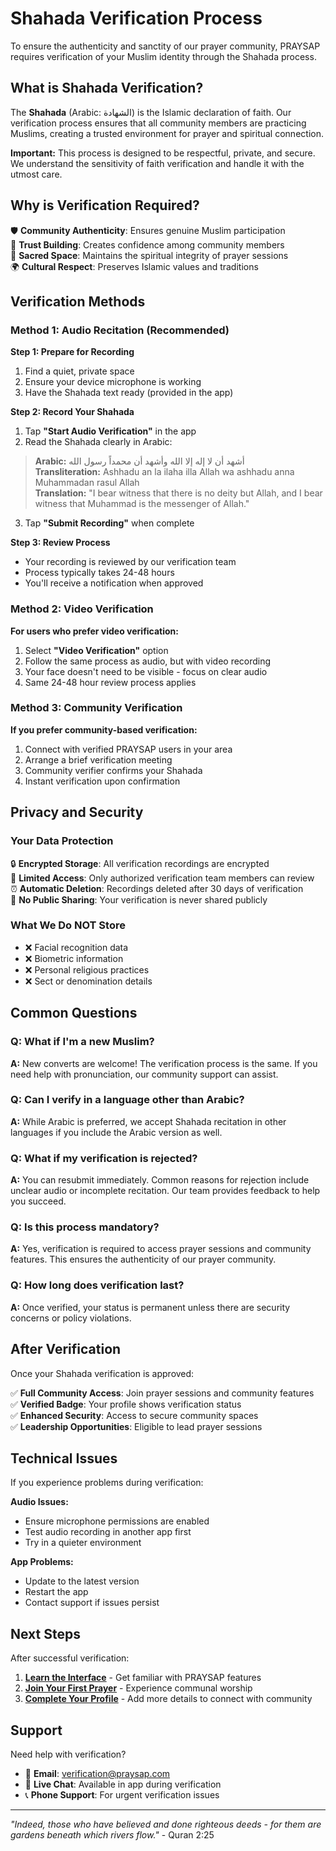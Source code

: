 # Shahada Verification Process

To ensure the authenticity and sanctity of our prayer community, PRAYSAP requires verification of your Muslim identity through the Shahada process.

## What is Shahada Verification?

The **Shahada** (Arabic: الشهادة‎) is the Islamic declaration of faith. Our verification process ensures that all community members are practicing Muslims, creating a trusted environment for prayer and spiritual connection.

**Important:** This process is designed to be respectful, private, and secure. We understand the sensitivity of faith verification and handle it with the utmost care.

## Why is Verification Required?

🛡️ **Community Authenticity**: Ensures genuine Muslim participation  
🤝 **Trust Building**: Creates confidence among community members  
🕌 **Sacred Space**: Maintains the spiritual integrity of prayer sessions  
🌍 **Cultural Respect**: Preserves Islamic values and traditions  

## Verification Methods

### Method 1: Audio Recitation (Recommended)

**Step 1: Prepare for Recording**
1. Find a quiet, private space
2. Ensure your device microphone is working
3. Have the Shahada text ready (provided in the app)

**Step 2: Record Your Shahada**
1. Tap **"Start Audio Verification"** in the app
2. Read the Shahada clearly in Arabic:

> **Arabic:** أشهد أن لا إله إلا الله وأشهد أن محمداً رسول الله  
> **Transliteration:** Ashhadu an la ilaha illa Allah wa ashhadu anna Muhammadan rasul Allah  
> **Translation:** "I bear witness that there is no deity but Allah, and I bear witness that Muhammad is the messenger of Allah."

3. Tap **"Submit Recording"** when complete

**Step 3: Review Process**
- Your recording is reviewed by our verification team
- Process typically takes 24-48 hours
- You'll receive a notification when approved

### Method 2: Video Verification

**For users who prefer video verification:**

1. Select **"Video Verification"** option
2. Follow the same process as audio, but with video recording
3. Your face doesn't need to be visible - focus on clear audio
4. Same 24-48 hour review process applies

### Method 3: Community Verification

**If you prefer community-based verification:**

1. Connect with verified PRAYSAP users in your area
2. Arrange a brief verification meeting
3. Community verifier confirms your Shahada
4. Instant verification upon confirmation

## Privacy and Security

### Your Data Protection

🔒 **Encrypted Storage**: All verification recordings are encrypted  
👥 **Limited Access**: Only authorized verification team members can review  
⏰ **Automatic Deletion**: Recordings deleted after 30 days of verification  
🚫 **No Public Sharing**: Your verification is never shared publicly  

### What We Do NOT Store

- ❌ Facial recognition data
- ❌ Biometric information  
- ❌ Personal religious practices
- ❌ Sect or denomination details

## Common Questions

### Q: What if I'm a new Muslim?
**A:** New converts are welcome! The verification process is the same. If you need help with pronunciation, our community support can assist.

### Q: Can I verify in a language other than Arabic?
**A:** While Arabic is preferred, we accept Shahada recitation in other languages if you include the Arabic version as well.

### Q: What if my verification is rejected?
**A:** You can resubmit immediately. Common reasons for rejection include unclear audio or incomplete recitation. Our team provides feedback to help you succeed.

### Q: Is this process mandatory?
**A:** Yes, verification is required to access prayer sessions and community features. This ensures the authenticity of our prayer community.

### Q: How long does verification last?
**A:** Once verified, your status is permanent unless there are security concerns or policy violations.

## After Verification

Once your Shahada verification is approved:

✅ **Full Community Access**: Join prayer sessions and community features  
✅ **Verified Badge**: Your profile shows verification status  
✅ **Enhanced Security**: Access to secure community spaces  
✅ **Leadership Opportunities**: Eligible to lead prayer sessions  

## Technical Issues

If you experience problems during verification:

**Audio Issues:**
- Ensure microphone permissions are enabled
- Test audio recording in another app first
- Try in a quieter environment

**App Problems:**
- Update to the latest version
- Restart the app
- Contact support if issues persist

## Next Steps

After successful verification:

1. **[Learn the Interface](./interface-overview.md)** - Get familiar with PRAYSAP features
2. **[Join Your First Prayer](../user-guides/joining-prayers.md)** - Experience communal worship
3. **[Complete Your Profile](../user-guides/profile-management.md)** - Add more details to connect with community

## Support

Need help with verification?

- 📧 **Email**: verification@praysap.com
- 💬 **Live Chat**: Available in app during verification
- 📞 **Phone Support**: For urgent verification issues

---

*"Indeed, those who have believed and done righteous deeds - for them are gardens beneath which rivers flow."* - Quran 2:25
